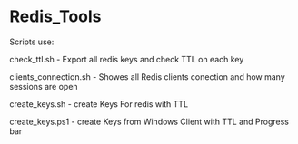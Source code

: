 # Redis_Tools

Scripts use:

check_ttl.sh - Export all redis keys and check TTL on each key

clients_connection.sh - Showes all Redis clients conection and how many sessions are open

create_keys.sh - create Keys For redis with TTL

create_keys.ps1 - create Keys from Windows Client with TTL and Progress bar

###